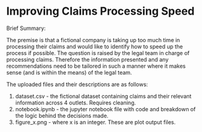 # Improving Claims Processing Speed 

Brief Summary:

The premise is that a fictional company is taking up too much time in processing their claims and would like to identify how to speed up the process if possible. The question is raised by the legal team in charge of processing claims. Therefore the information presented and any recommendations need to be tailored in such a manner where it makes sense (and is within the means) of the legal team.

The uploaded files and their descriptions are as follows:
1. dataset.csv - the fictional dataset containing claims and their relevant information across 4 outlets. Requires cleaning.
2. notebook.ipynb - the jupyter notebook file with code and breakdown of the logic behind the decisions made.
3. figure_x.png - where x is an integer. These are plot output files.
